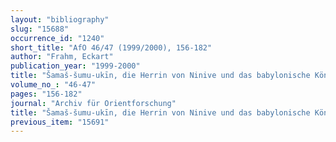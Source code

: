 ```yaml
---
layout: "bibliography"
slug: "15688"
occurrence_id: "1240"
short_title: "AfO 46/47 (1999/2000), 156-182"
author: "Frahm, Eckart"
publication_year: "1999-2000"
title: "Šamaš-šumu-ukīn, die Herrin von Ninive und das babylonische Königssiegel"
volume_no_: "46-47"
pages: "156-182"
journal: "Archiv für Orientforschung"
title: "Šamaš-šumu-ukīn, die Herrin von Ninive und das babylonische Königssiegel"
previous_item: "15691"
---
```


